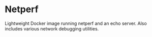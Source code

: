 # Netperf

Lightweight Docker image running netperf and an echo server.
Also includes various network debugging utilities.
